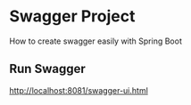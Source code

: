
# Swagger Project

How to create swagger easily with Spring Boot

## Run Swagger

[http://localhost:8081/swagger-ui.html](http://localhost:8081/swagger-ui.html)
